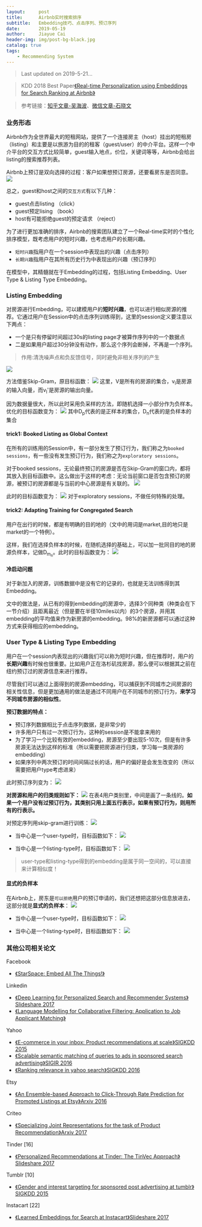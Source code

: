 ```yaml
---
layout:     post
title:      Airbnb实时搜索排序
subtitle:   Embedding技巧、点击序列、预订序列
date:       2019-05-19
author:     Jiayue Cai
header-img: img/post-bg-black.jpg
catalog: true
tags:
    - Recommending System
---
```


> Last updated on 2019-5-21... 

> KDD 2018 Best Paper[《Real-time Personalization using Embeddings for Search Ranking at Airbnb》](https://astro.temple.edu/~tua95067/kdd2018.pdf)

> 参考链接：[知乎文章-吴海波](https://www.zhihu.com/question/302288216)、[微信文章-石晓文](https://mp.weixin.qq.com/s/G5sSqeqhzM5G767TgtyfPA)

### 业务形态

Airbnb作为全世界最大的短租网站，提供了一个连接房主（host）挂出的短租房（listing）和主要是以旅游为目的的租客（guest/user）的中介平台。这样一个中介平台的交互方式比较简单，guest输入地点，价位，关键词等等，Airbnb会给出listing的搜索推荐列表。

Airbnb上预订是双向选择的过程：客户如果想预订房源，还要看房东是否同意。
![](/img/post/20190519/1.png)

总之，guest和host之间的`交互方式`有以下几种：
- guest点击listing （click）
- guest预定lising （book）
- host有可能拒绝guest的预定请求 （reject）

为了进行更加准确的排序，Airbnb的搜索团队建立了一个Real-time实时的个性化排序模型，既考虑用户的短时兴趣，也考虑用户的长期兴趣。
- `短时兴趣`指用户在一个session中表现出的兴趣（点击序列）
- `长期兴趣`指用户在其所有历史行为中表现出的兴趣（预订序列）

在模型中，其精髓就在于Embedding的过程，包括Listing Embedding、User Type & Listing Type Embedding。

### Listing Embedding

对房源进行Embedding，可以建模用户的**短时兴趣**，也可以进行相似房源的推荐。它通过用户在Session中的点击序列训练得到，这里的session定义要注意以下两点：
- 一个是只有停留时间超过30s的listing page才被算作序列中的一个数据点
- 二是如果用户超过30分钟没有动作，那么这个序列会断掉，不再是一个序列。

> 作用:清洗噪声点和负反馈信号，同时避免非相关序列的产生

![](/img/post/20190519/2.png)

方法借鉴Skip-Gram，原目标函数：
![](/img/post/20190519/3.png)
这里，V是所有的房源的集合，v<sub>l</sub>是房源的输入向量，而v<sub>l</sub>'是房源的输出向量。

因为数据量很大，所以此时采用负采样的方法，即随机选择一小部分作为负样本。优化的目标函数变为：
![](/img/post/20190519/4.png)
其中D<sub>p</sub>代表的是正样本的集合，D<sub>n</sub>代表的是负样本的集合

#### trick1: Booked Listing as Global Context

在所有的训练用的Session中，有一部分发生了预订行为，我们称之为`booked sessions`，有一些没有发生预订行为，我们称之为`exploratory sessions`。

对于booked sessions，无论最终预订的房源是否在Skip-Gram的窗口内，都将其放入到目标函数中。这么做出于这样的考虑：无论当前窗口是否包含预订的房源，被预订的房源都是与当前的中心房源是有关联的。
![](/img/post/20190519/5.png)

此时的目标函数变为：
![](/img/post/20190519/6.png)
对于exploratory sessions，不做任何特殊的处理。

#### trick2: Adapting Training for Congregated Search

用户在出行的时候，都是有明确的目的地的（文中的用词是market,目的地只是market的一个特例）。

这样，我们在选择负样本的时候，在随机选择的基础上，可以加一批同目的地的房源负样本，记做D<sub>m<sub>n</sub></sub>。此时的目标函数变为：
![](/img/post/20190519/7.png)

#### 冷启动问题

对于新加入的房源，训练数据中是没有它的记录的，也就是无法训练得到其Embedding。

文中的做法是，从已有的得到embedding的房源中，选择3个同种类（种类会在下一节介绍）且距离最近（但是要在半径10miles以内）的3个房源，并用其embedding的平均值来作为新房源的embedding。98%的新房源都可以通过这种方式来获得相应的embedding。

### User Type & Listing Type Embedding

用户在一个session内表现出的兴趣我们可以称为短时兴趣，但在推荐时，用户的**长期兴趣**有时候也很重要。比如用户正在洛杉矶找房源，那么便可以根据其之前在纽约预订过的房源信息来进行推荐。

尽管我们可以通过上面得到的房源embedding，可以捕获到不同城市之间房源的相关性信息，但是更加通用的做法是通过不同用户在不同城市的预订行为，**来学习不同城市房源的相似性**。

**预订数据的特点：**
- 预订序列数据相比于点击序列数据，是非常少的
- 许多用户只有过一次预订行为，这种的session是不能拿来用的
- 为了学习一个比较有效的embedding，房源至少要出现5-10次，但是有许多房源无法达到这样的标准（所以需要把房源进行归类，学习每一类房源的embedding）
- 如果序列中两次预订的时间间隔过长的话，用户的偏好是会发生改变的（所以需要把用户type考虑进来）

此时预订序列变为：
![](/img/post/20190519/8.png)

**对房源和用户的归类规则如下：**
![](/img/post/20190519/9.png)
在表4用户类别里，中间是画了一条线的。**如果一个用户没有过预订行为，其类别只用上面五行表示，如果有预订行为，则用所有的行表示。**

对预定序列用skip-gram进行训练：
![](/img/post/20190519/10.png)

- 当中心是一个user-type时，目标函数如下：
![](/img/post/20190519/11.png)

- 当中心是一个listing-type时，目标函数如下：
![](/img/post/20190519/12.png)

> user-type和listing-type得到的embedding是属于同一空间的，可以直接来计算相似度！

#### 显式的负样本

在Airbnb上，房东是`可以拒绝`用户的预订申请的，我们还想把这部分信息放进去，这部分就是**显式的负样本**：
![](/img/post/20190519/13.png)

- 当中心是一个user-type时，目标函数如下：
![](/img/post/20190519/14.png)

- 当中心是一个listing-type时，目标函数如下：
![](/img/post/20190519/15.png)

### 其他公司相关论文

Facebook
- [《StarSpace: Embed All The Things!》](https://arxiv.org/pdf/1709.03856.pdf)

Linkedin
- [《Deep Learning for Personalized Search and Recommender Systems》Slideshare 2017](https://www.slideshare.net/BenjaminLe4/deep-learning-for-personalized-search-and-recommender-systems)
- [《Language Modelling for Collaborative Filtering: Application to Job Applicant Matching》](https://hal.inria.fr/hal-01659543/document)

Yahoo
- [《E-commerce in your inbox: Product recommendations at scale》SIGKDD 2015](https://arxiv.org/pdf/1606.07154.pdf)
- [《Scalable semantic matching of queries to ads in sponsored search advertising》SIGIR 2016](https://astro.temple.edu/~tuc17157/pdfs/grbovic2016sigir.pdf)
- [《Ranking relevance in yahoo search》SIGKDD 2016](https://www.kdd.org/kdd2016/papers/files/adf0361-yinA.pdf)

Etsy
- [《An Ensemble-based Approach to Click-Through Rate Prediction for Promoted Listings at Etsy》Arxiv 2016](https://arxiv.org/pdf/1711.01377.pdf)

Criteo 
- [《Specializing Joint Representations for the task of Product Recommendation》Arxiv 2017](https://arxiv.org/pdf/1706.07625.pdf)

Tinder [16]
- [《Personalized Recommendations at Tinder: The TinVec Approach》Slideshare 2017](https://www.slideshare.net/SessionsEvents/dr-steve-liu-chief-scientist-tinder-at-mlconf-sf-2017)

Tumblr [10]
- [《Gender and interest targeting for sponsored post advertising at tumblr》SIGKDD 2015](https://astro.temple.edu/~tua95067/grbovic_tumblr_kdd.pdf)

Instacart [22]
- [《Learned Embeddings for Search at Instacart》Slideshare 2017](https://www.slideshare.net/SharathRao6/learned-embeddings-for-search-and-discovery-at-instacart)











